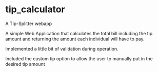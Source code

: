 # tip_calculator
A Tip-Splitter webapp

A simple Web Application that calculates the total bill including the tip amount and returning the amount each individual will have to pay.

Implemented a little bit of validation during operation.

Included the custom tip option to allow the user to manually put in the desired tip amount
